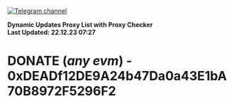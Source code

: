 [![Telegram channel](https://img.shields.io/endpoint?url=https://runkit.io/damiankrawczyk/telegram-badge/branches/master?url=https://t.me/n4z4v0d)](https://t.me/n4z4v0d) 

**Dynamic Updates Proxy List with Proxy Checker**  
**Last Updated: 22.12.23 07:27**

# DONATE (_any evm_) - 0xDEADf12DE9A24b47Da0a43E1bA70B8972F5296F2
